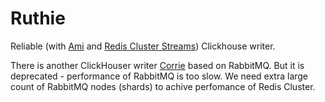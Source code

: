 # Ruthie
Reliable (with [Ami](https://github.com/kak-tus/ami) and [Redis Cluster Streams](https://redis.io/topics/streams-intro)) Clickhouse writer.

There is another ClickHouser writer [Corrie](https://github.com/kak-tus/corrie) based on RabbitMQ. But it is deprecated - performance of RabbitMQ is too slow. We need extra large count of RabbitMQ nodes (shards) to achive perfomance of Redis Cluster.
